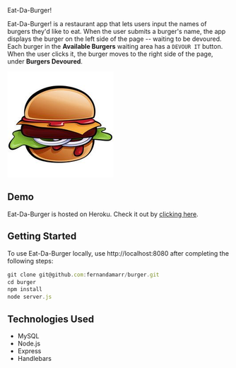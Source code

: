 Eat-Da-Burger! 

Eat-Da-Burger! is a restaurant app that lets users input the names of burgers they'd like to eat. When the user submits a burger's name, the app displays the burger on the left side of the page -- waiting to be devoured. Each burger in the **Available Burgers** waiting area has a `DEVOUR IT` button. When the user clicks it, the burger moves to the right side of the page, under **Burgers Devoured**.

![burger-app](public/assets/img/burger.jpg)

## Demo

Eat-Da-Burger is hosted on Heroku. Check it out by [clicking here](https://warm-lake-27858.herokuapp.com/).

## Getting Started

To use Eat-Da-Burger locally, use http://localhost:8080 after completing the following steps:

```js
git clone git@github.com:fernandamarr/burger.git
cd burger
npm install
node server.js
```

## Technologies Used

* MySQL
* Node.js
* Express
* Handlebars
